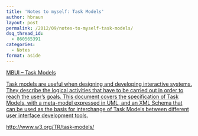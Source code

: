 ```yaml
---
title: 'Notes to myself: Task Models'
author: hbraun
layout: post
permalink: /2012/09/notes-to-myself-task-models/
dsq_thread_id:
  - 860565391
categories:
  - Notes
format: aside
---
```

<a href="http://hbraun.info/2012/09/notes-to-myself-task-models/" rel="bookmark" title="Permalink to Notes to myself: Task Models">

<p>
  MBUI &#8211; Task Models
</p>

<p>
  Task models are useful when designing and developing interactive systems. They describe the logical activities that have to be carried out in order to reach the user’s goals. This document covers the specification of Task Models, with a meta-model expressed in UML, and an XML Schema that can be used as the basis for interchange of Task Models between different user interface development tools.
</p>

<p>
  http://www.w3.org/TR/task-models/
</p></a>